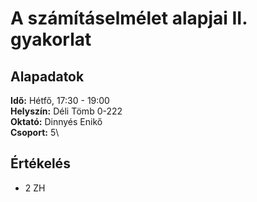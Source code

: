 # A számításelmélet alapjai II. gyakorlat

## Alapadatok
**Idő:** Hétfő, 17:30 - 19:00\
**Helyszín:** Déli Tömb 0-222\
**Oktató:** Dinnyés Enikő\
**Csoport:** 5\

## Értékelés
- 2 ZH
